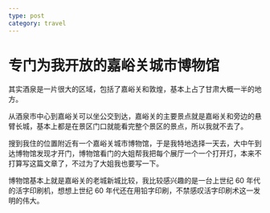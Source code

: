 ```yaml
---
type: post
category: travel
---
```


# 专门为我开放的嘉峪关城市博物馆

其实酒泉是一片很大的区域，包括了嘉峪关和敦煌，基本上占了甘肃大概一半的地方。

从酒泉市中心到嘉峪关可以坐公交到达，嘉峪关的主要景点就是嘉峪关和旁边的悬臂长城，基本上都是在景区门口就能看完整个景区的景点，所以我就不去了。

搜到我住的位置附近有一个嘉峪关城市博物馆，于是我特地选择一天去，大中午到达博物馆发现才开门，博物馆看门的大姐帮我把每个展厅一个一个打开灯，本来不打算写这篇文章了，不过为了大姐我也要写一下。

博物馆基本上就是嘉峪关的老城新城比较，我比较感兴趣的是一台上世纪 60 年代的活字印刷机，想想上世纪 60 年代还在用铅字印刷，不禁感叹活字印刷术这一发明的伟大。
